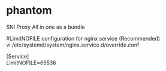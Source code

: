 # phantom <br />
SNI Proxy All in one as a bundle <br />

#LimitNOFILE configuration for nginx service (Recommended) <br />
vi /etc/systemd/system/nginx.service.d/override.conf <br />

[Service] <br />
LimitNOFILE=65536 <br />

